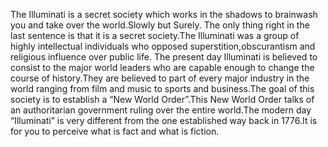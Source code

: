 <!-- TITLE:The Blurred Lines -->

The Illuminati is a secret society which works in the shadows to brainwash you and take over the world.Slowly but Surely. The only thing right in the last sentence is that it is a secret society.The Illuminati was a group of highly intellectual individuals who opposed superstition,obscurantism and religious influence over public life.
The present day Illuminati is believed to consist to the major world leaders who are capable enough to change the course of history.They are believed to part of every major industry in the world ranging from film and music to sports and business.The goal of this society is to establish a “New World Order”.This New World Order talks of an authoritarian government ruling over the entire world.The modern day “Illuminati” is very different from the one established way back in 1776.It is for you to perceive what is fact and what is fiction.



